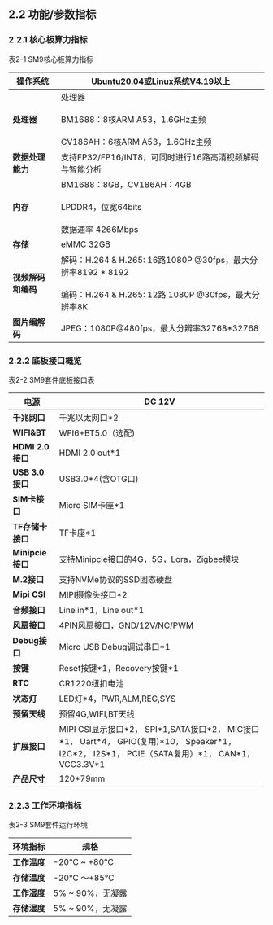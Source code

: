 ## 2.2 功能/参数指标

### 2.2.1 核心板算力指标

表2-1 SM9核心板算力指标

| **操作系统** | Ubuntu20.04或Linux系统V4.19以上 |
| --- | --- |
| **处理器** | 处理器<br><br>BM1688：8核ARM A53，1.6GHz主频<br><br>CV186AH：6核ARM A53，1.6GHz主频 |
| **数据处理能力** | 支持FP32/FP16/INT8，可同时进行16路高清视频解码与智能分析 |
| **内存** | BM1688：8GB，CV186AH：4GB<br><br>LPDDR4，位宽64bits<br><br>数据速率 4266Mbps |
| **存储** | eMMC 32GB |
| **视频解码和编码** | 解码：H.264 & H.265: 16路1080P @30fps，最大分辨率8192 \* 8192<br><br>编码：H.264 & H.265: 12路 1080P @30fps，最大分辨率8K |
| **图片编解码** | JPEG：1080P@480fps，最大分辨率32768\*32768 |

### 2.2.2 底板接口概览

表2-2 SM9套件底板接口表

| **电源** | DC 12V |
| --- | --- |
| **千兆网口** | 千兆以太网口\*2 |
| **WIFI&BT** | WFI6+BT5.0（选配) |
| **HDMI 2.0接口** | HDMI 2.0 out\*1 |
| **USB 3.0接口** | USB3.0\*4(含OTG口) |
| **SIM卡接口** | Micro SIM卡座\*1 |
| **TF存储卡接口** | TF卡座\*1 |
| **Minipcie接口** | 支持Minipcie接口的4G，5G，Lora，Zigbee模块 |
| **M.2接口** | 支持NVMe协议的SSD固态硬盘 |
| **Mipi CSI** | MIPI摄像头接口\*2 |
| **音频接口** | Line in\*1，Line out\*1 |
| **风扇接口** | 4PIN风扇接口，GND/12V/NC/PWM |
| **Debug接口** | Micro USB Debug调试串口\*1 |
| **按键** | Reset按键\*1，Recovery按键\*1 |
| **RTC** | CR1220纽扣电池 |
| **状态灯** | LED灯\*4，PWR,ALM,REG,SYS |
| **预留天线** | 预留4G,WIFI,BT天线 |
| **扩展接口** | MIPI CSI显示接口\*2， SPI\*1,SATA接口\*2， MIC接口\*1， Uart\*4， GPIO(复用)\*10， Speaker\*1， I2C\*2， I2S\*1， PCIE（SATA复用）\*1， CAN\*1， VCC3.3V\*1 |
| **产品尺寸** | 120\*79mm |

### 2.2.3 工作环境指标

表2-3 SM9套件运行环境

| **环境指标** | 规格  |
| --- | --- |
| **工作温度** | \-20℃ ~ +80℃ |
| **存储温度** | \-20℃ ～+85℃ |
| **工作湿度** | 5% ~ 90%，无凝露 |
| **存储湿度** | 5% ~ 90%，无凝露 |
